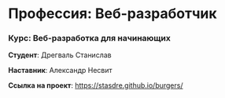 # Профессия: Веб-разработчик

### Курс: Веб-разработка для начинающих

**Студент**: Дрегваль Станислав

**Наставник**: Александр Несвит

**Ссылка на проект**: https://stasdre.github.io/burgers/
